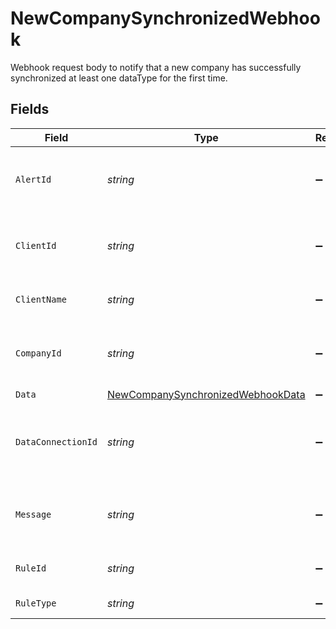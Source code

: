 # NewCompanySynchronizedWebhook

Webhook request body to notify that a new company has successfully synchronized at least one dataType for the first time.


## Fields

| Field                                                                                         | Type                                                                                          | Required                                                                                      | Description                                                                                   | Example                                                                                       |
| --------------------------------------------------------------------------------------------- | --------------------------------------------------------------------------------------------- | --------------------------------------------------------------------------------------------- | --------------------------------------------------------------------------------------------- | --------------------------------------------------------------------------------------------- |
| `AlertId`                                                                                     | *string*                                                                                      | :heavy_minus_sign:                                                                            | Unique identifier of the webhook event.                                                       |                                                                                               |
| `ClientId`                                                                                    | *string*                                                                                      | :heavy_minus_sign:                                                                            | Unique identifier for your client in Codat.                                                   |                                                                                               |
| `ClientName`                                                                                  | *string*                                                                                      | :heavy_minus_sign:                                                                            | Name of your client in Codat.                                                                 |                                                                                               |
| `CompanyId`                                                                                   | *string*                                                                                      | :heavy_minus_sign:                                                                            | Unique identifier for your SMB in Codat.                                                      | 8a210b68-6988-11ed-a1eb-0242ac120002                                                          |
| `Data`                                                                                        | [NewCompanySynchronizedWebhookData](../../models/shared/NewCompanySynchronizedWebhookData.md) | :heavy_minus_sign:                                                                            | N/A                                                                                           |                                                                                               |
| `DataConnectionId`                                                                            | *string*                                                                                      | :heavy_minus_sign:                                                                            | Unique identifier for a company's data connection.                                            | 2e9d2c44-f675-40ba-8049-353bfcb5e171                                                          |
| `Message`                                                                                     | *string*                                                                                      | :heavy_minus_sign:                                                                            | A human readable message about the webhook.                                                   |                                                                                               |
| `RuleId`                                                                                      | *string*                                                                                      | :heavy_minus_sign:                                                                            | Unique identifier for the rule.                                                               |                                                                                               |
| `RuleType`                                                                                    | *string*                                                                                      | :heavy_minus_sign:                                                                            | The type of rule.                                                                             |                                                                                               |
